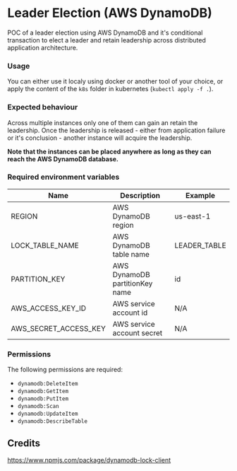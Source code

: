 # Leader Election (AWS DynamoDB)
POC of a leader election using AWS DynamoDB and it's conditional transaction to elect a leader and retain leadership across distributed application architecture.

### Usage
You can either use it localy using docker or another tool of your choice, or apply the content of the `k8s` folder in kubernetes (`kubectl apply -f .`).

### Expected behaviour
Across multiple instances only one of them can gain an retain the leadership. Once the leadership is released - either from application failure or it's conclusion - another instance will acquire the leadership.

**Note that the instances can be placed anywhere as long as they can reach the AWS DynamoDB database.**

### Required environment variables
| Name                  | Description                    | Example      |
|-----------------------|--------------------------------|--------------|
| REGION                | AWS DynamoDB region            | us-east-1    |
| LOCK_TABLE_NAME       | AWS DynamoDB table name        | LEADER_TABLE |
| PARTITION_KEY         | AWS DynamoDB partitionKey name | id           |
| AWS_ACCESS_KEY_ID     | AWS service account id         | N/A          |
| AWS_SECRET_ACCESS_KEY | AWS service account secret     | N/A          |

### Permissions
The following permissions are required:
- `dynamodb:DeleteItem`
- `dynamodb:GetItem`
- `dynamodb:PutItem`
- `dynamodb:Scan`
- `dynamodb:UpdateItem`
- `dynamodb:DescribeTable`

## Credits
https://www.npmjs.com/package/dynamodb-lock-client
